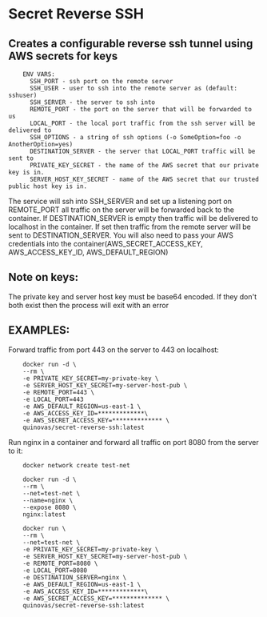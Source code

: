 # Secret Reverse SSH
## Creates a configurable reverse ssh tunnel using AWS secrets for keys

```
    ENV VARS:
      SSH_PORT - ssh port on the remote server
      SSH_USER - user to ssh into the remote server as (default: sshuser)
      SSH_SERVER - the server to ssh into
      REMOTE_PORT - the port on the server that will be forwarded to us
      LOCAL_PORT - the local port traffic from the ssh server will be delivered to
      SSH_OPTIONS - a string of ssh options (-o SomeOption=foo -o AnotherOption=yes)
      DESTINATION_SERVER - the server that LOCAL_PORT traffic will be sent to
      PRIVATE_KEY_SECRET - the name of the AWS secret that our private key is in.
      SERVER_HOST_KEY_SECRET - name of the AWS secret that our trusted public host key is in.
```

The service will ssh into SSH_SERVER and set up a listening port on REMOTE_PORT all traffic on the server will be forwarded
back to the container. If DESTINATION_SERVER is empty then traffic will be delivered to localhost in the container. If set
then traffic from the remote server will be sent to DESTINATION_SERVER. You will also need to pass your AWS credentials into
the container(AWS_SECRET_ACCESS_KEY, AWS_ACCESS_KEY_ID, AWS_DEFAULT_REGION)

## Note on keys:
The private key and server host key must be base64 encoded. If they don't both exist then the process will exit with an error

## EXAMPLES:
Forward traffic from port 443 on the server to 443 on localhost:
```
    docker run -d \
    --rm \
    -e PRIVATE_KEY_SECRET=my-private-key \
    -e SERVER_HOST_KEY_SECRET=my-server-host-pub \
    -e REMOTE_PORT=443 \
    -e LOCAL_PORT=443
    -e AWS_DEFAULT_REGION=us-east-1 \
    -e AWS_ACCESS_KEY_ID=*************\
    -e AWS_SECRET_ACCESS_KEY=************** \
    quinovas/secret-reverse-ssh:latest
```

Run nginx in a container and forward all traffic on port 8080 from the server to it:
```
    docker network create test-net

    docker run -d \
    --rm \
    --net=test-net \
    --name=nginx \
    --expose 8080 \
    nginx:latest

    docker run \
    --rm \
    --net=test-net \
    -e PRIVATE_KEY_SECRET=my-private-key \
    -e SERVER_HOST_KEY_SECRET=my-server-host-pub \
    -e REMOTE_PORT=8080 \
    -e LOCAL_PORT=8080
    -e DESTINATION_SERVER=nginx \
    -e AWS_DEFAULT_REGION=us-east-1 \
    -e AWS_ACCESS_KEY_ID=*************\
    -e AWS_SECRET_ACCESS_KEY=************** \
    quinovas/secret-reverse-ssh:latest    
```
